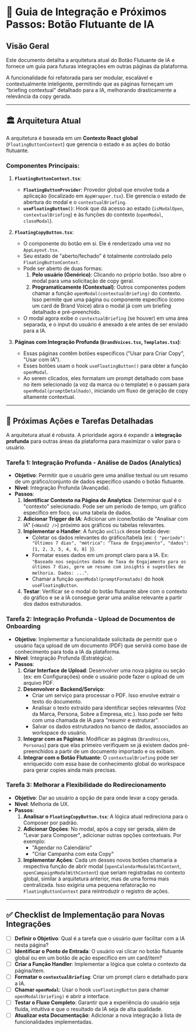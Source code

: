 # 📝 Guia de Integração e Próximos Passos: Botão Flutuante de IA

## Visão Geral

Este documento detalha a arquitetura atual do Botão Flutuante de IA e fornece um guia para futuras integrações em outras páginas da plataforma.

A funcionalidade foi refatorada para ser modular, escalável e contextualmente inteligente, permitindo que as páginas forneçam um "briefing contextual" detalhado para a IA, melhorando drasticamente a relevância da copy gerada.

---

## 🏛️ Arquitetura Atual

A arquitetura é baseada em um **Contexto React global** (`FloatingButtonContext`) que gerencia o estado e as ações do botão flutuante.

### Componentes Principais:

1.  **`FloatingButtonContext.tsx`**:
    *   **`FloatingButtonProvider`**: Provedor global que envolve toda a aplicação (localizado em `AppWrapper.tsx`). Ele gerencia o estado de abertura do modal e o `contextualBriefing`.
    *   **`useFloatingButton()`**: Hook que dá acesso ao estado (`isModalOpen`, `contextualBriefing`) e às funções do contexto (`openModal`, `closeModal`).

2.  **`FloatingCopyButton.tsx`**:
    *   O componente do botão em si. Ele é renderizado uma vez no `AppLayout.tsx`.
    *   Seu estado de "aberto/fechado" é totalmente controlado pelo `FloatingButtonContext`.
    *   Pode ser aberto de duas formas:
        1.  **Pelo usuário (Genérico)**: Clicando no próprio botão. Isso abre o modal para uma solicitação de copy geral.
        2.  **Programaticamente (Contextual)**: Outros componentes podem chamar a função `openModal(contextualBriefing)` do contexto. Isso permite que uma página ou componente específico (como um card de Brand Voice) abra o modal já com um briefing detalhado e pré-preenchido.
    *   O modal agora exibe o `contextualBriefing` (se houver) em uma área separada, e o input do usuário é anexado a ele antes de ser enviado para a IA.

3.  **Páginas com Integração Profunda (`BrandVoices.tsx`, `Templates.tsx`)**:
    *   Essas páginas contêm botões específicos ("Usar para Criar Copy", "Usar com IA").
    *   Esses botões usam o hook `useFloatingButton()` para obter a função `openModal`.
    *   Ao serem clicados, eles formatam um prompt detalhado com base no item selecionado (a voz da marca ou o template) e o passam para `openModal(promptDetalhado)`, iniciando um fluxo de geração de copy altamente contextual.

---

## 🚀 Próximas Ações e Tarefas Detalhadas

A arquitetura atual é robusta. A prioridade agora é expandir a **integração profunda** para outras áreas da plataforma para maximizar o valor para o usuário.

### Tarefa 1: Integração Profunda - Análise de Dados (Analytics)

-   **Objetivo**: Permitir que o usuário gere uma análise textual ou um resumo de um gráfico/conjunto de dados específico usando o botão flutuante.
-   **Nível**: Integração Profunda (Avançada).
-   **Passos**:
    1.  **Identificar Contexto na Página de Analytics**: Determinar qual é o "contexto" selecionado. Pode ser um período de tempo, um gráfico específico em foco, ou uma tabela de dados.
    2.  **Adicionar Trigger de IA**: Adicionar um ícone/botão de "Analisar com IA" (`<Wand2 />`) próximo aos gráficos ou tabelas relevantes.
    3.  **Implementar o Handler**: A função `onClick` desse botão deve:
        *   Coletar os dados relevantes do gráfico/tabela (ex: `{ "período": "Últimos 7 dias", "métrica": "Taxa de Engajamento", "dados": [1, 2, 3, 5, 4, 6, 8] }`).
        *   Formatar esses dados em um prompt claro para a IA. Ex: `"Baseado nos seguintes dados de Taxa de Engajamento para os últimos 7 dias, gere um resumo com insights e sugestões de melhoria. Dados: ..."`.
        *   Chamar a função `openModal(promptFormatado)` do hook `useFloatingButton`.
    4.  **Testar**: Verificar se o modal do botão flutuante abre com o contexto do gráfico e se a IA consegue gerar uma análise relevante a partir dos dados estruturados.

### Tarefa 2: Integração Profunda - Upload de Documentos de Onboarding

-   **Objetivo**: Implementar a funcionalidade solicitada de permitir que o usuário faça upload de um documento (PDF) que servirá como base de conhecimento para toda a IA da plataforma.
-   **Nível**: Integração Profunda (Estratégica).
-   **Passos**:
    1.  **Criar Interface de Upload**: Desenvolver uma nova página ou seção (ex: em Configurações) onde o usuário pode fazer o upload de um arquivo PDF.
    2.  **Desenvolver o Backend/Serviço**:
        *   Criar um serviço para processar o PDF. Isso envolve extrair o texto do documento.
        *   Analisar o texto extraído para identificar seções relevantes (Voz da Marca, Persona, Sobre a Empresa, etc.). Isso pode ser feito com uma chamada de IA para "resumir e estruturar".
        *   Salvar os dados estruturados no banco de dados, associados ao workspace do usuário.
    3.  **Integrar com as Páginas**: Modificar as páginas (`BrandVoices`, `Personas`) para que elas primeiro verifiquem se já existem dados pré-preenchidos a partir de um documento importado e os exibam.
    4.  **Integrar com o Botão Flutuante**: O `contextualBriefing` pode ser enriquecido com essa base de conhecimento global do workspace para gerar copies ainda mais precisas.

### Tarefa 3: Melhorar a Flexibilidade do Redirecionamento

-   **Objetivo**: Dar ao usuário a opção de para onde levar a copy gerada.
-   **Nível**: Melhoria de UX.
-   **Passos**:
    1.  **Analisar o `FloatingCopyButton.tsx`**: A lógica atual redireciona para o Composer por padrão.
    2.  **Adicionar Opções**: No modal, após a copy ser gerada, além de "Levar para Composer", adicionar outras opções contextuais. Por exemplo:
        *   "Agendar no Calendário"
        *   "Criar Campanha com esta Copy"
    3.  **Implementar Ações**: Cada um desses novos botões chamaria a respectiva função de abrir modal (`openCalendarModalWithContent`, `openCampaignModalWithContent`) que seriam registradas no contexto global, similar à arquitetura anterior, mas de uma forma mais centralizada. Isso exigiria uma pequena refatoração no `FloatingButtonContext` para reintroduzir o registro de ações.

---

## ✅ Checklist de Implementação para Novas Integrações

-   [ ] **Definir o Objetivo**: Qual é a tarefa que o usuário quer facilitar com a IA nesta página?
-   [ ] **Identificar o Ponto de Entrada**: O usuário vai clicar no botão flutuante global ou em um botão de ação específico em um card/item?
-   [ ] **Criar a Função Handler**: Implementar a lógica que coleta o contexto da página/item.
-   [ ] **Formatar o `contextualBriefing`**: Criar um prompt claro e detalhado para a IA.
-   [ ] **Chamar `openModal`**: Usar o hook `useFloatingButton` para chamar `openModal(briefing)` e abrir a interface.
-   [ ] **Testar o Fluxo Completo**: Garantir que a experiência do usuário seja fluida, intuitiva e que o resultado da IA seja de alta qualidade.
-   [ ] **Atualizar esta Documentação**: Adicionar a nova integração à lista de funcionalidades implementadas.
